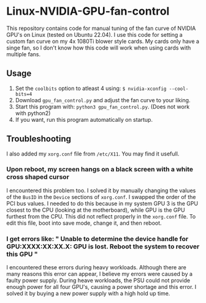 # Linux-NVIDIA-GPU-fan-control

This repository contains code for manual tuning of the fan curve of NVIDIA GPU's on Linux (tested on Ubuntu 22.04). I use this code for setting a custom fan curve on my 4x 1080Ti blower style cards. My cards only have a singe fan, so I don't know how this code will work when using cards with multiple fans. 

## Usage

1. Set the `coolbits` option to atleast 4 using: `$ nvidia-xconfig --cool-bits=4`
2. Download `gpu_fan_control.py` and adjust the fan curve to your liking. 
3. Start this program with: `python3 gpu_fan_control.py`. (Does not work with python2)
3. If you want, run this program automatically on startup. 

## Troubleshooting

I also added my `xorg.conf` file from `/etc/X11`. You may find it usefull. 

### Upon reboot, my screen hangs on a black screen with a white cross shaped cursor

I encountered this problem too. I solved it by manually changing the values of the `BusID` in the `Device` sections of `xorg.conf`. I swapped the order of the PCI bus values. I needed to do this because in my system GPU 3 is the GPU closest to the CPU (looking at the motherboard), while GPU is the GPU furthest from the CPU. This did not reflect properly in the `xorg.conf` file. To edit this file, boot into save mode, change it, and then reboot.

### I get errors like: " Unable to determine the device handle for GPU:XXXX:XX:XX.X: GPU is lost. Reboot the system to recover this GPU "

I encountered these errors during heavy workloads. Although there are many reasons this error can appear, I believe my errors were caused by a faulty power supply. During heave workloads, the PSU could not provide enough power for all four GPU's, causing a power shortage and this error. I solved it by buying a new power supply with a high hold up time. 
